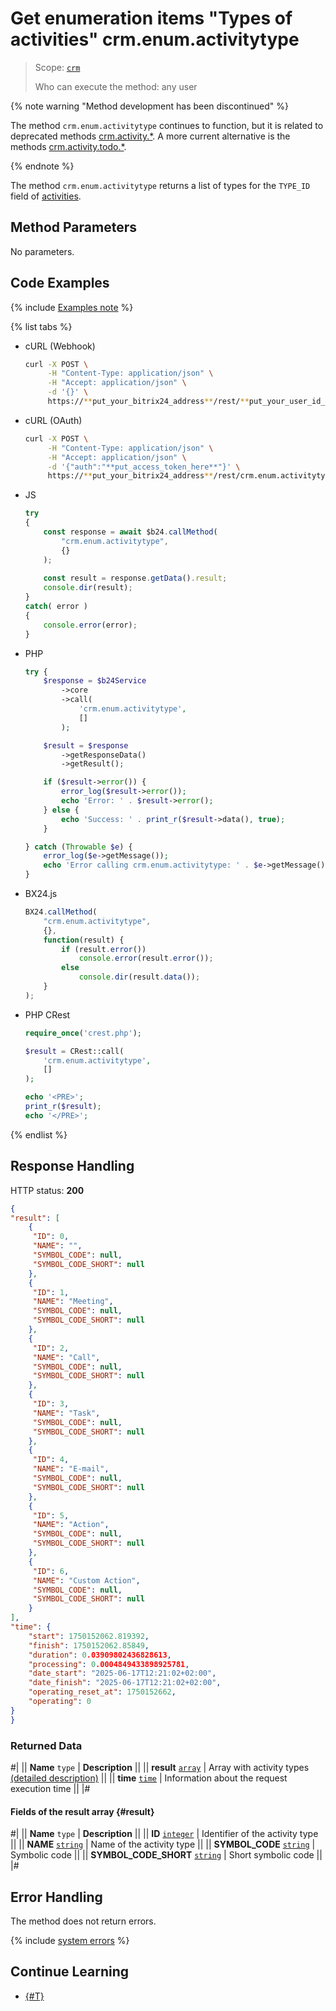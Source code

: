 # Get enumeration items "Types of activities" crm.enum.activitytype

> Scope: [`crm`](../../../../scopes/permissions.md)
>
> Who can execute the method: any user

{% note warning "Method development has been discontinued" %}

The method `crm.enum.activitytype` continues to function, but it is related to deprecated methods [crm.activity.*](../../../timeline/activities/index.md). A more current alternative is the methods [crm.activity.todo.*](../../../timeline/activities/todo/index.md).

{% endnote %}

The method `crm.enum.activitytype` returns a list of types for the `TYPE_ID` field of [activities](../../../timeline/activities/index.md).

## Method Parameters

No parameters.

## Code Examples

{% include [Examples note](../../../../../_includes/examples.md) %}

{% list tabs %}

- cURL (Webhook)

    ```bash
    curl -X POST \
         -H "Content-Type: application/json" \
         -H "Accept: application/json" \
         -d '{}' \
         https://**put_your_bitrix24_address**/rest/**put_your_user_id_here**/**put_your_webhook_here**/crm.enum.activitytype
    ```

- cURL (OAuth)

    ```bash
    curl -X POST \
         -H "Content-Type: application/json" \
         -H "Accept: application/json" \
         -d '{"auth":"**put_access_token_here**"}' \
         https://**put_your_bitrix24_address**/rest/crm.enum.activitytype
    ```

- JS

    ```js
    try
    {
    	const response = await $b24.callMethod(
    		"crm.enum.activitytype",
    		{}
    	);
    	
    	const result = response.getData().result;
    	console.dir(result);
    }
    catch( error )
    {
    	console.error(error);
    }
    ```

- PHP

    ```php
    try {
        $response = $b24Service
            ->core
            ->call(
                'crm.enum.activitytype',
                []
            );
    
        $result = $response
            ->getResponseData()
            ->getResult();
    
        if ($result->error()) {
            error_log($result->error());
            echo 'Error: ' . $result->error();
        } else {
            echo 'Success: ' . print_r($result->data(), true);
        }
    
    } catch (Throwable $e) {
        error_log($e->getMessage());
        echo 'Error calling crm.enum.activitytype: ' . $e->getMessage();
    }
    ```

- BX24.js

    ```js
    BX24.callMethod(
        "crm.enum.activitytype",
        {},
        function(result) {
            if (result.error())
                console.error(result.error());
            else
                console.dir(result.data());
        }
    );
    ```

- PHP CRest

    ```php
    require_once('crest.php');

    $result = CRest::call(
        'crm.enum.activitytype',
        []
    );

    echo '<PRE>';
    print_r($result);
    echo '</PRE>';
    ```

{% endlist %}

## Response Handling

HTTP status: **200**

```json
{
"result": [
    {
     "ID": 0,
     "NAME": "",
     "SYMBOL_CODE": null,
     "SYMBOL_CODE_SHORT": null
    },
    {
     "ID": 1,
     "NAME": "Meeting",
     "SYMBOL_CODE": null,
     "SYMBOL_CODE_SHORT": null
    },
    {
     "ID": 2,
     "NAME": "Call",
     "SYMBOL_CODE": null,
     "SYMBOL_CODE_SHORT": null
    },
    {
     "ID": 3,
     "NAME": "Task",
     "SYMBOL_CODE": null,
     "SYMBOL_CODE_SHORT": null
    },
    {
     "ID": 4,
     "NAME": "E-mail",
     "SYMBOL_CODE": null,
     "SYMBOL_CODE_SHORT": null
    },
    {
     "ID": 5,
     "NAME": "Action",
     "SYMBOL_CODE": null,
     "SYMBOL_CODE_SHORT": null
    },
    {
     "ID": 6,
     "NAME": "Custom Action",
     "SYMBOL_CODE": null,
     "SYMBOL_CODE_SHORT": null
    }
],
"time": {
    "start": 1750152062.819392,
    "finish": 1750152062.85849,
    "duration": 0.03909802436828613,
    "processing": 0.0004849433898925781,
    "date_start": "2025-06-17T12:21:02+02:00",
    "date_finish": "2025-06-17T12:21:02+02:00",
    "operating_reset_at": 1750152662,
    "operating": 0
}
}
```

### Returned Data

#|
|| **Name**
`type` | **Description** ||
|| **result**
[`array`](../../../../data-types.md) | Array with activity types [(detailed description)](#result) ||
|| **time**
[`time`](../../../../data-types.md#time) | Information about the request execution time ||
|#

#### Fields of the result array {#result}

#|
|| **Name**
`type` | **Description** ||
|| **ID**
[`integer`](../../../../data-types.md) | Identifier of the activity type ||
|| **NAME**
[`string`](../../../../data-types.md) | Name of the activity type ||
|| **SYMBOL_CODE**
[`string`](../../../../data-types.md) | Symbolic code ||
|| **SYMBOL_CODE_SHORT**
[`string`](../../../../data-types.md) | Short symbolic code ||
|#

## Error Handling

The method does not return errors.

{% include [system errors](../../../../../_includes/system-errors.md) %}

## Continue Learning

- [{#T}](./../index.md)